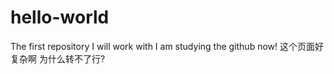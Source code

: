# hello-world
The first repository I will work with
I am studying the github now!
这个页面好复杂啊
为什么转不了行?
